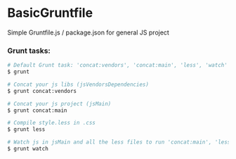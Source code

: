 # BasicGruntfile
Simple Gruntfile.js / package.json for general JS project


### Grunt tasks:

```sh
# Default Grunt task: 'concat:vendors', 'concat:main', 'less', 'watch'
$ grunt
```

```sh
# Concat your js libs (jsVendorsDependencies)
$ grunt concat:vendors
```

```sh
# Concat your js project (jsMain)
$ grunt concat:main
```

```sh
# Compile style.less in .css
$ grunt less
```

```sh
# Watch js in jsMain and all the less files to run 'concat:main', 'less' tasks
$ grunt watch
```
